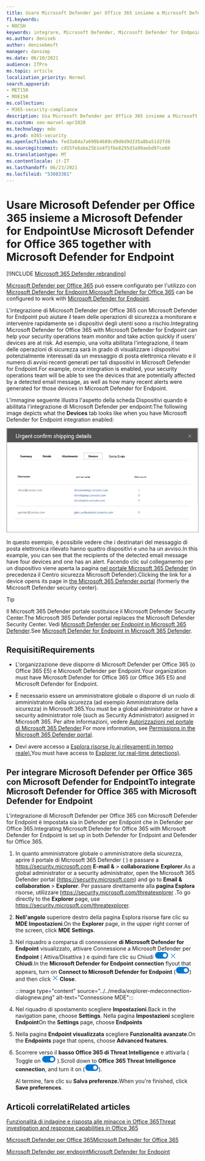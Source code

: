 ```yaml
---
title: Usare Microsoft Defender per Office 365 insieme a Microsoft Defender for Endpoint
f1.keywords:
- NOCSH
keywords: integrare, Microsoft Defender, Microsoft Defender for Endpoint
ms.author: deniseb
author: denisebmsft
manager: dansimp
ms.date: 06/10/2021
audience: ITPro
ms.topic: article
localization_priority: Normal
search.appverid:
- MET150
- MOE150
ms.collection:
- M365-security-compliance
description: Usa Microsoft Defender per Office 365 insieme a Microsoft Defender for Endpoint per ottenere informazioni più dettagliate sulle minacce ai dispositivi e al contenuto di posta elettronica.
ms.custom: seo-marvel-apr2020
ms.technology: mdo
ms.prod: m365-security
ms.openlocfilehash: fed3a04a7a699b4689cd9d6d9d335a8ba51d2fd8
ms.sourcegitcommit: cd55fe6abe25b1e4f5fbe8295d3a99aebd97ce66
ms.translationtype: MT
ms.contentlocale: it-IT
ms.lasthandoff: 06/23/2021
ms.locfileid: "53083381"
---
```

# <a name="use-microsoft-defender-for-office-365-together-with-microsoft-defender-for-endpoint"></a><span data-ttu-id="64f5f-104">Usare Microsoft Defender per Office 365 insieme a Microsoft Defender for Endpoint</span><span class="sxs-lookup"><span data-stu-id="64f5f-104">Use Microsoft Defender for Office 365 together with Microsoft Defender for Endpoint</span></span>

[!INCLUDE [Microsoft 365 Defender rebranding](../includes/microsoft-defender-for-office.md)]


<span data-ttu-id="64f5f-105">[Microsoft Defender per Office 365](defender-for-office-365.md) può essere configurato per l'utilizzo con [Microsoft Defender for Endpoint.](/windows/security/threat-protection)</span><span class="sxs-lookup"><span data-stu-id="64f5f-105">[Microsoft Defender for Office 365](defender-for-office-365.md) can be configured to work with [Microsoft Defender for Endpoint](/windows/security/threat-protection).</span></span>

<span data-ttu-id="64f5f-106">L'integrazione di Microsoft Defender per Office 365 con Microsoft Defender for Endpoint può aiutare il team delle operazioni di sicurezza a monitorare e intervenire rapidamente se i dispositivi degli utenti sono a rischio.</span><span class="sxs-lookup"><span data-stu-id="64f5f-106">Integrating Microsoft Defender for Office 365 with Microsoft Defender for Endpoint can help your security operations team monitor and take action quickly if users' devices are at risk.</span></span> <span data-ttu-id="64f5f-107">Ad esempio, una volta abilitata l'integrazione, il team delle operazioni di sicurezza sarà in grado di visualizzare i dispositivi potenzialmente interessati da un messaggio di posta elettronica rilevato e il numero di avvisi recenti generati per tali dispositivi in Microsoft Defender for Endpoint.</span><span class="sxs-lookup"><span data-stu-id="64f5f-107">For example, once integration is enabled, your security operations team will be able to see the devices that are potentially affected by a detected email message, as well as how many recent alerts were generated for those devices in Microsoft Defender for Endpoint.</span></span>

<span data-ttu-id="64f5f-108">L'immagine seguente illustra  l'aspetto della scheda Dispositivi quando è abilitata l'integrazione di Microsoft Defender per endpoint:</span><span class="sxs-lookup"><span data-stu-id="64f5f-108">The following image depicts what the **Devices** tab looks like when you have Microsoft Defender for Endpoint integration enabled:</span></span>

![Quando Microsoft Defender for Endpoint è abilitato, puoi visualizzare un elenco di dispositivi con avvisi.](../../media/fec928ea-8f0c-44d7-80b9-a2e0a8cd4e89.PNG)

<span data-ttu-id="64f5f-110">In questo esempio, è possibile vedere che i destinatari del messaggio di posta elettronica rilevato hanno quattro dispositivi e uno ha un avviso.</span><span class="sxs-lookup"><span data-stu-id="64f5f-110">In this example, you can see that the recipients of the detected email message have four devices and one has an alert.</span></span> <span data-ttu-id="64f5f-111">Facendo clic sul collegamento per un dispositivo viene aperta la pagina [nel portale Microsoft 365 Defender](../defender-endpoint/microsoft-defender-security-center.md) (in precedenza il Centro sicurezza Microsoft Defender).</span><span class="sxs-lookup"><span data-stu-id="64f5f-111">Clicking the link for a device opens its page in [the Microsoft 365 Defender portal](../defender-endpoint/microsoft-defender-security-center.md) (formerly the Microsoft Defender security center).</span></span>

> [!TIP]
> <span data-ttu-id="64f5f-112">Il Microsoft 365 Defender portale sostituisce il Microsoft Defender Security Center.</span><span class="sxs-lookup"><span data-stu-id="64f5f-112">The Microsoft 365 Defender portal replaces the Microsoft Defender Security Center.</span></span> <span data-ttu-id="64f5f-113">Vedi [Microsoft Defender per Endpoint in Microsoft 365 Defender](../defender/microsoft-365-security-center-mde.md).</span><span class="sxs-lookup"><span data-stu-id="64f5f-113">See [Microsoft Defender for Endpoint in Microsoft 365 Defender](../defender/microsoft-365-security-center-mde.md).</span></span>

## <a name="requirements"></a><span data-ttu-id="64f5f-114">Requisiti</span><span class="sxs-lookup"><span data-stu-id="64f5f-114">Requirements</span></span>

- <span data-ttu-id="64f5f-115">L'organizzazione deve disporre di Microsoft Defender per Office 365 (o Office 365 E5) e Microsoft Defender per Endpoint.</span><span class="sxs-lookup"><span data-stu-id="64f5f-115">Your organization must have Microsoft Defender for Office 365 (or Office 365 E5) and Microsoft Defender for Endpoint.</span></span>

- <span data-ttu-id="64f5f-116">È necessario essere un amministratore globale o disporre di un ruolo di amministratore della sicurezza (ad esempio Amministratore della sicurezza) in Microsoft 365.</span><span class="sxs-lookup"><span data-stu-id="64f5f-116">You must be a global administrator or have a security administrator role (such as Security Administrator) assigned in Microsoft 365.</span></span> <span data-ttu-id="64f5f-117">Per altre informazioni, vedere [Autorizzazioni nel portale di Microsoft 365 Defender](permissions-microsoft-365-security-center.md).</span><span class="sxs-lookup"><span data-stu-id="64f5f-117">For more information, see [Permissions in the Microsoft 365 Defender portal](permissions-microsoft-365-security-center.md).</span></span>

- <span data-ttu-id="64f5f-118">Devi avere accesso a [Esplora risorse (o ai rilevamenti in tempo reale).](threat-explorer.md)</span><span class="sxs-lookup"><span data-stu-id="64f5f-118">You must have access to [Explorer (or real-time detections)](threat-explorer.md).</span></span>

## <a name="to-integrate-microsoft-defender-for-office-365-with-microsoft-defender-for-endpoint"></a><span data-ttu-id="64f5f-119">Per integrare Microsoft Defender per Office 365 con Microsoft Defender for Endpoint</span><span class="sxs-lookup"><span data-stu-id="64f5f-119">To integrate Microsoft Defender for Office 365 with Microsoft Defender for Endpoint</span></span>

<span data-ttu-id="64f5f-120">L'integrazione di Microsoft Defender per Office 365 con Microsoft Defender for Endpoint è impostata sia in Defender per Endpoint che in Defender per Office 365.</span><span class="sxs-lookup"><span data-stu-id="64f5f-120">Integrating Microsoft Defender for Office 365 with Microsoft Defender for Endpoint is set up in both Defender for Endpoint and Defender for Office 365.</span></span>

1. <span data-ttu-id="64f5f-121">In quanto amministratore globale o amministratore della sicurezza, aprire il portale di Microsoft 365 Defender ( ) e passare a <https://security.microsoft.com> **E-mail &** \> **collaborazione Explorer**.</span><span class="sxs-lookup"><span data-stu-id="64f5f-121">As a global administrator or a security administrator, open the Microsoft 365 Defender portal (<https://security.microsoft.com>) and go to **Email & collaboration** \> **Explorer**.</span></span> <span data-ttu-id="64f5f-122">Per passare direttamente alla **pagina Esplora** risorse, utilizzare <https://security.microsoft.com/threatexplorer> .</span><span class="sxs-lookup"><span data-stu-id="64f5f-122">To go directly to the **Explorer** page, use <https://security.microsoft.com/threatexplorer>.</span></span>

2. <span data-ttu-id="64f5f-123">**Nell'angolo** superiore destro della pagina Esplora risorse fare clic su **MDE Impostazioni**.</span><span class="sxs-lookup"><span data-stu-id="64f5f-123">On the **Explorer** page, in the upper right corner of the screen, click **MDE Settings**.</span></span>

3. <span data-ttu-id="64f5f-124">Nel riquadro a comparsa di connessione **di Microsoft Defender for Endpoint** visualizzato, attivare Connessione a Microsoft Defender per **Endpoint** ( Attiva/Disattiva ) e quindi fare clic su Chiudi ![ icona ](../../media/scc-toggle-on.png) ![ ](../../media/m365-cc-sc-close-icon.png) **Chiudi**.</span><span class="sxs-lookup"><span data-stu-id="64f5f-124">In the **Microsoft Defender for Endpoint connection** flyout that appears, turn on **Connect to Microsoft Defender for Endpoint** (![Toggle on](../../media/scc-toggle-on.png)) and then click ![Close icon](../../media/m365-cc-sc-close-icon.png) **Close**.</span></span>

    :::image type="content" source="../../media/explorer-mdeconnection-dialognew.png" alt-text="Connessione MDE":::

4. <span data-ttu-id="64f5f-126">Nel riquadro di spostamento scegliere **Impostazioni**.</span><span class="sxs-lookup"><span data-stu-id="64f5f-126">Back in the navigation pane, choose **Settings**.</span></span> <span data-ttu-id="64f5f-127">Nella pagina **Impostazioni** scegliere **Endpoint**</span><span class="sxs-lookup"><span data-stu-id="64f5f-127">On the **Settings** page, choose **Endpoints**</span></span>

5. <span data-ttu-id="64f5f-128">Nella pagina **Endpoint visualizzata** scegliere **Funzionalità avanzate**.</span><span class="sxs-lookup"><span data-stu-id="64f5f-128">On the **Endpoints** page that opens, choose **Advanced features**.</span></span>

6. <span data-ttu-id="64f5f-129">Scorrere verso il **basso Office 365 di Threat Intelligence** e attivarla ( Toggle on ![ ](../../media/scc-toggle-on.png) ).</span><span class="sxs-lookup"><span data-stu-id="64f5f-129">Scroll down to **Office 365 Threat Intelligence connection**, and turn it on (![Toggle on](../../media/scc-toggle-on.png)).</span></span>

   <span data-ttu-id="64f5f-130">Al termine, fare clic su **Salva preferenze.**</span><span class="sxs-lookup"><span data-stu-id="64f5f-130">When you're finished, click **Save preferences**.</span></span>

## <a name="related-articles"></a><span data-ttu-id="64f5f-131">Articoli correlati</span><span class="sxs-lookup"><span data-stu-id="64f5f-131">Related articles</span></span>

[<span data-ttu-id="64f5f-132">Funzionalità di indagine e risposta alle minacce in Office 365</span><span class="sxs-lookup"><span data-stu-id="64f5f-132">Threat investigation and response capabilities in Office 365</span></span>](office-365-ti.md)

[<span data-ttu-id="64f5f-133">Microsoft Defender per Office 365</span><span class="sxs-lookup"><span data-stu-id="64f5f-133">Microsoft Defender for Office 365</span></span>](defender-for-office-365.md)

[<span data-ttu-id="64f5f-134">Microsoft Defender per endpoint</span><span class="sxs-lookup"><span data-stu-id="64f5f-134">Microsoft Defender for Endpoint</span></span>](/windows/security/threat-protection)

